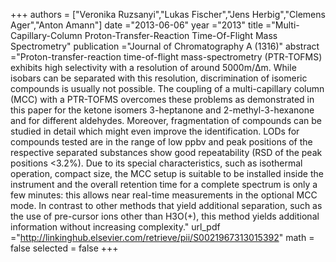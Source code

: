 
+++
authors = ["Veronika Ruzsanyi","Lukas Fischer","Jens Herbig","Clemens Ager","Anton Amann"]
date ="2013-06-06"
year ="2013"
title ="Multi-Capillary-Column Proton-Transfer-Reaction Time-Of-Flight Mass Spectrometry"
publication ="Journal of Chromatography A (1316)"
abstract ="Proton-transfer-reaction time-of-flight mass-spectrometry (PTR-TOFMS) exhibits high selectivity with a resolution of around 5000m/Δm. While isobars can be separated with this resolution, discrimination of isomeric compounds is usually not possible. The coupling of a multi-capillary column (MCC) with a PTR-TOFMS overcomes these problems as demonstrated in this paper for the ketone isomers 3-heptanone and 2-methyl-3-hexanone and for different aldehydes. Moreover, fragmentation of compounds can be studied in detail which might even improve the identification. LODs for compounds tested are in the range of low ppbv and peak positions of the respective separated substances show good repeatability (RSD of the peak positions <3.2%). Due to its special characteristics, such as isothermal operation, compact size, the MCC setup is suitable to be installed inside the instrument and the overall retention time for a complete spectrum is only a few minutes: this allows near real-time measurements in the optional MCC mode. In contrast to other methods that yield additional separation, such as the use of pre-cursor ions other than H3O(+), this method yields additional information without increasing complexity."
url_pdf ="http://linkinghub.elsevier.com/retrieve/pii/S0021967313015392"
math = false
selected = false
+++
